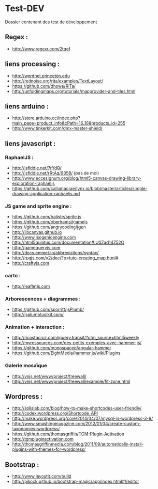 Test-DEV
========

Dossier contenant des test de développement

## Regex :
- http://www.regexr.com/2tqef


## liens processing :
- http://wordnet.princeton.edu
- http://rednoise.org/rita/examples/TextLayout/
- https://github.com/dhowe/RiTa/
- http://unfoldingmaps.org/tutorials/mapprovider-and-tiles.html


## liens arduino :
- http://store.arduino.cc/index.php?main_page=product_info&cPath=16_18&products_id=255
- http://www.tinkerkit.com/dmx-master-shield/


## liens javascript :

### RaphaelJS :

- http://jsfiddle.net/7rYdQ/
- http://jsfiddle.net/rRtAq/9358/ (pas de moi)
- http://www.eccesignum.org/blog/html5-canvas-drawing-library-exploration-raphaëljs
- https://github.com/callumacrae/lynx.io/blob/master/articles/simple-drawing-application-raphaeljs.md

### JS game and sprite engine :

- https://github.com/batiste/sprite.js
- https://github.com/oberhamsi/gamejs
- https://github.com/angrycoding/jgen
- http://libcanvas.github.io
- http://www.isogenicengine.com
- http://html5quintus.com/documentation#.U0Zad14Z52O
- http://gamequeryjs.com
- http://docs.emmet.io/abbreviations/syntax/
- http://rpgjs.com/v2/doc/?p=tuto-creating_map.html#
- http://craftyjs.com

### carto :

- http://leafletjs.com

### Arborescences + diagrammes :
- https://github.com/sporritt/jsPlumb/
- http://jsplumbtoolkit.com/

### Animation + interaction :
- http://ricostacruz.com/jquery.transit/?utm_source=html5weekly
- http://myressources.com/des-petits-exemples-avec-hammer-js/
- https://github.com/monospaced/angular-hammer
- https://github.com/EightMedia/hammer.js/wiki/Plugins

### Galerie mosaïque
- http://vnjs.net/www/project/freewall/
- http://vnjs.net/www/project/freewall/example/fit-zone.html

## Wordpress :
- http://solislab.com/blog/how-to-make-shortcodes-user-friendly/
- http://codex.wordpress.org/Shortcode_API
- http://make.wordpress.org/core/2014/04/07/mysql-in-wordpress-3-9/
- http://www.smashingmagazine.com/2012/01/04/create-custom-taxonomies-wordpress/
- https://github.com/thomasgriffin/TGM-Plugin-Activation
- http://tgmpluginactivation.com
- http://thomasgriffinmedia.com/blog/2011/09/automatically-install-plugins-with-themes-for-wordpress/
 
## Bootstrap :
- http://www.layoutit.com/build
- http://pikock.github.io/bootstrap-magic/app/index.html#!/editor
